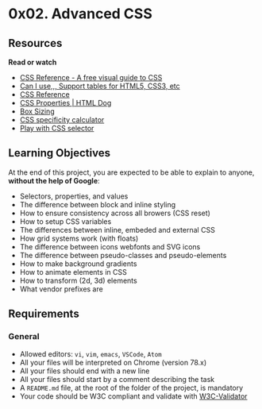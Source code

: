 # 0x02. Advanced CSS
## Resources
**Read or watch**

* [CSS Reference - A free visual guide to CSS](https://cssreference.io)
* [Can I use,,, Support tables for HTML5, CSS3, etc](https://caniuse.com)
* [CSS Reference](http://ref.openweb.io/CSS/)
* [CSS Properties | HTML Dog](https://htmldog.com/references/css/properties/)
* [Box Sizing](https://css-tricks.com/box-sizing/)
* [CSS specificity calculator](https://www.codecaptain.io/tools/css-specificity-calculator)
* [Play with CSS selector](https://frontend30.com/css-selectors-cheatsheet/)

## Learning Objectives
At the end of this project, you are expected to be able to explain to anyone, **without the help of Google**:

* Selectors, properties, and values
* The difference between block and inline styling
* How to ensure consistency across all browers (CSS reset)
* How to setup CSS variables
* The differences between inline, embeded and external CSS
* How grid systems work (with floats)
* The difference between icons webfonts and SVG icons
* The difference between pseudo-classes and pseudo-elements
* How to make background gradients
* How to animate elements in CSS
* How to transform (2d, 3d) elements
* What vendor prefixes are

## Requirements
### General
* Allowed editors: `vi`, `vim`, `emacs`, `VSCode`, `Atom`
* All your files will be interpreted on Chrome (version 78.x)
* All your files should end with a new line
* All your files should start by a comment describing the task
* A `README.md` file, at the root of the folder of the project, is mandatory
* Your code should be W3C compliant and validate with [W3C-Validator](https://github.com/alx-tools/W3C-Validator)
